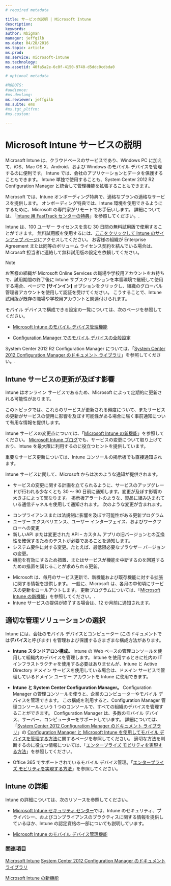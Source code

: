 ```yaml
---
# required metadata

title: サービスの説明 | Microsoft Intune
description:
keywords:
author: Nbigman
manager: jeffgilb
ms.date: 04/28/2016
ms.topic: article
ms.prod:
ms.service: microsoft-intune
ms.technology:
ms.assetid: 40fa5a2e-6c0f-4150-9740-d5ddc0cdbda0

# optional metadata

#ROBOTS:
#audience:
#ms.devlang:
ms.reviewer: jeffgilb
ms.suite: ems
#ms.tgt_pltfrm:
#ms.custom:

---
```


# Microsoft Intune サービスの説明

Microsoft Intune は、クラウドベースのサービスであり、Windows PC に加えて、iOS、Mac OS X、Android、および Windows のモバイル デバイスを管理するのに便利です。 Intune では、会社のアプリケーションとデータを保護することもできます。 Intune 単独で使用することも、System Center 2012 R2 Configuration Manager と統合して管理機能を拡張することもできます。

Microsoft では、Intune オンボーディング特典で、適格なプランの適格なサービスを提供します。 オンボーディング特典では、Intune 環境を使用できるようにするために、Microsoft の専門家がリモートでお手伝いします。 詳細については、「[Intune 用 FastTrack センターの特典](http://go.microsoft.com/fwlink/?LinkId=619281)」を参照してください。.

Intune は、100 ユーザー ライセンスを含む 30 日間の無料試用版で使用することができます。 無料試用版を使用するには、[ここをクリックして Intune のサインアップ ページ](http://www.microsoft.com/en-us/server-cloud/products/microsoft-intune/)にアクセスしてください。 お客様の組織が Enterprise Agreement または同等のボリューム ライセンス契約を結んでいる場合は、Microsoft 担当者に連絡して無料試用版の設定を依頼してください。

> [!NOTE]
> お客様の組織が Microsoft Online Services の職場や学校用アカウントをお持ちで、試用期間の終了後に Intune サブスクリプションを本番環境で継続して使用する場合、ページで **[サインイン]** オプションをクリックし、組織のグローバル管理者アカウントを使用して認証を受けてください。 こうすることで、Intune 試用版が既存の職場や学校用アカウントと関連付けられます。

モバイル デバイスで構成できる設定の一覧については、次のページを参照してください。

-   [Microsoft Intune のモバイル デバイス管理機能](mobile-device-management-capabilities-in-microsoft-intune.md)

-   [Configuration Manager でのモバイル デバイスの全般設定](https://technet.microsoft.com/en-us/library/dn376523.aspx)

System Center 2012 R2 Configuration Manager については、「[System Center 2012 Configuration Manager のドキュメント ライブラリ](https://technet.microsoft.com/library/gg682041.aspx)」を参照してください。.

## Intune サービスの更新が及ぼす影響
Intune はオンライン サービスであるため、Microsoft によって定期的に更新される可能性があります。

このトピックでは、これらのサービスが更新される頻度について、またサービスの更新がサービスの使用に影響を及ぼす可能性がある場合に届く事前通知について有用な情報を提供します。

Intune サービスの変更点については、「[Microsoft Intune の新機能](/intune/deploy-use/Whats-new-in-microsoft-intune.md)」を参照してください。 [Microsoft Intune ブログ](http://blogs.technet.com/b/microsoftintune/)でも、サービスの変更について取り上げており、Intune を最大限に利用するのに役立つヒントを提供しています。

重要なサービス更新については、Intune コンソールの掲示板でも直接通知されます。

Intune サービスに関して、Microsoft からは次のような通知が提供されます。
-   サービスの変更に関する計画を立てられるように、サービスのアップグレードが行われる少なくとも 30 ～ 90 日前に通知します。変更が及ぼす影響の大きさによって異なります。 掲示板アラートのような、製品に組み込まれている通信チャネルを使用して通知されます。 次のような変更が含まれます。
* コンプライアンスまたは法規制に影響を及ぼす可能性がある更新プログラム
* ユーザー エクスペリエンス、ユーザー インターフェイス、およびワークフローへの変更
* 新しいAPI または変更された API – カスタム アプリの旧バージョンとの互換性を確保するためのテストが必要であることを通知します。
* システム要件に対する変更。たとえば、最低限必要なブラウザー バージョンの変更。
* 機能を有効にするため措置、またはサービスが機能を中断するのを回避するための措置を講じることが求められる更新。
-   Microsoft は、毎月のサービス更新で、新機能および既存機能に対する拡張に関する情報を提供します。 一般に、Microsoft は、各月の中旬頃にサービスの更新をロールアウトします。 更新プログラムについては、「[Microsoft Intune の新機能](/intune/deploy-use/whats-new-in-microsoft-intune.md)」を参照してください。.
-   Intune サービスの提供が終了する場合は、12 か月前に通知されます。

## 適切な管理ソリューションの選択
Intune には、会社のモバイル デバイスとコンピューター (このドキュメントでは**デバイス**と呼びます) を管理および保護するさまざまな構成方法があります。

-   **Intune スタンドアロン構成。** Intune の Web ベースの管理コンソールを使用して組織内のデバイスを管理します。 Intune を使用するときに社内の IT インフラストラクチャを使用する必要はありませんが、Intune と Active Directory ドメイン サービスを使用している場合は、ドメイン サービスで管理しているドメイン ユーザー アカウントを Intune に使用できます。

-   **Intune と System Center Configuration Manager。** Configuration Manager の管理コンソールを使うと、企業のコンピューターやモバイル デバイスを管理できます。 この構成を利用すると、Configuration Manager 管理コンソールという 1 つのコンソールで、すべての組織のデバイスを管理することができます。 Configuration Manager は、多数のモバイル デバイス、サーバー、コンピューターをサポートしています。 詳細については、「[System Center 2012 Configuration Manager のドキュメント ライブラリ](https://technet.microsoft.com/library/gg682041.aspx)」の [Configuration Manager と Microsoft Intune を使用してモバイル デバイスを管理する方法](http://go.microsoft.com/fwlink/?LinkID=271118)に関するページを参照してください。  適切な方法を判断するのに役立つ情報については、「[エンタープライズ モビリティを実現する方法](/intune/plan-design/ways-to-do-enterprise-mobility.md)」を参照してください。

-   Office 365 でサポートされているモバイル デバイス管理。「[エンタープライズ モビリティを実現する方法](/intune/plan-design/ways-to-do-enterprise-mobility.md)」を参照してください。

## Intune の詳細
Intune の詳細については、次のリソースを参照してください。

-   [Microsoft Intune セキュリティ センター](http://www.microsoft.com/en-us/server-cloud/products/intune-trust-center/)では、Intune のセキュリティ、プライバシー、およびコンプライアンスのプラクティスに関する情報を提供しているほか、Intune の認定資格の一部についても説明しています。

-   [Microsoft Intune のモバイル デバイス管理機能](/intune/understand-explore/mobile-device-management-capabilities-in-microsoft-intune.md)

### 関連項目
[Microsoft Intune](https://docs.microsoft.com/intune/)
[System Center 2012 Configuration Manager のドキュメント ライブラリ](https://technet.microsoft.com/library/gg682041.aspx)

[Microsoft Intune の新機能](/intune/deploy-use/whats-new-in-microsoft-intune.md)


<!--HONumber=May16_HO1-->


